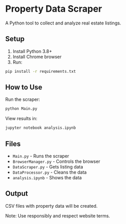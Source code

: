 # Property Data Scraper

A Python tool to collect and analyze real estate listings.

## Setup

1. Install Python 3.8+
2. Install Chrome browser
3. Run:
```bash
pip install -r requirements.txt
```

## How to Use

Run the scraper:
```bash
python Main.py
```

View results in:
```bash
jupyter notebook analysis.ipynb
```

## Files

- `Main.py` - Runs the scraper
- `BrowserManager.py` - Controls the browser
- `DataScraper.py` - Gets listing data
- `DataProcessor.py` - Cleans the data
- `analysis.ipynb` - Shows the data

## Output

CSV files with property data will be created.

Note: Use responsibly and respect website terms.